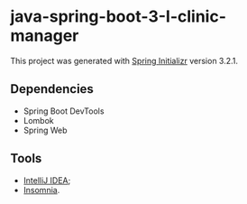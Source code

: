 # java-spring-boot-3-I-clinic-manager

This project was generated with [Spring Initializr](https://start.spring.io/) version 3.2.1.

## Dependencies

- Spring Boot DevTools
- Lombok
- Spring Web

## Tools

- [IntelliJ IDEA](https://www.jetbrains.com/pt-br/idea/);
- [Insomnia](https://app.insomnia.rest/).